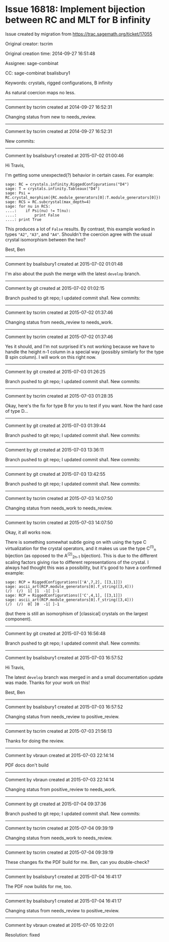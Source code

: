 # Issue 16818: Implement bijection between RC and MLT for B infinity

Issue created by migration from https://trac.sagemath.org/ticket/17055

Original creator: tscrim

Original creation time: 2014-09-27 16:51:48

Assignee: sage-combinat

CC:  sage-combinat bsalisbury1

Keywords: crystals, rigged configurations, B infinity

As natural coercion maps no less.


---

Comment by tscrim created at 2014-09-27 16:52:31

Changing status from new to needs_review.


---

Comment by tscrim created at 2014-09-27 16:52:31

New commits:


---

Comment by bsalisbury1 created at 2015-07-02 01:00:46

Hi Travis,

I'm getting some unexpected(?) behavior in certain cases.  For example:


```
sage: RC = crystals.infinity.RiggedConfigurations("D4")
sage: T = crystals.infinity.Tableaux("D4")
sage: Psi = RC.crystal_morphism({RC.module_generators[0]:T.module_generators[0]})
sage: RCS = RC.subcrystal(max_depth=4)
sage: for nu in RCS:                                   
....:    if Psi(nu) != T(nu):
....:        print False
....: print True
```


This produces a lot of `False` results.  By contrast, this example worked in types `"A2"`, `"A3"`, and `"A4"`.  Shouldn't the coercion agree with the usual crystal isomorphism between the two?

Best,
Ben


---

Comment by bsalisbury1 created at 2015-07-02 01:01:48

I'm also about the push the merge with the latest `develop` branch.


---

Comment by git created at 2015-07-02 01:02:15

Branch pushed to git repo; I updated commit sha1. New commits:


---

Comment by tscrim created at 2015-07-02 01:37:46

Changing status from needs_review to needs_work.


---

Comment by tscrim created at 2015-07-02 01:37:46

Yes it should, and I'm not surprised it's not working because we have to handle the height n-1 column in a special way (possibly similarly for the type B spin column). I will work on this right now.


---

Comment by git created at 2015-07-03 01:26:25

Branch pushed to git repo; I updated commit sha1. New commits:


---

Comment by tscrim created at 2015-07-03 01:28:35

Okay, here's the fix for type B for you to test if you want. Now the hard case of type D...


---

Comment by git created at 2015-07-03 01:39:44

Branch pushed to git repo; I updated commit sha1. New commits:


---

Comment by git created at 2015-07-03 13:36:11

Branch pushed to git repo; I updated commit sha1. New commits:


---

Comment by git created at 2015-07-03 13:42:55

Branch pushed to git repo; I updated commit sha1. New commits:


---

Comment by tscrim created at 2015-07-03 14:07:50

Changing status from needs_work to needs_review.


---

Comment by tscrim created at 2015-07-03 14:07:50

Okay, it all works now.

There is something somewhat subtle going on with using the type C virtualization for the crystal operators, and it makes us use the type C<sup>(1)</sup><sub>n</sub> bijection (as opposed to the A<sup>(2)</sup><sub>2n-1</sub> bijection). This is due to the different scaling factors giving rise to different representations of the crystal. I always had thought this was a possibility, but it's good to have a confirmed example:

```
sage: RCP = RiggedConfigurations(['A',7,2], [[3,1]])
sage: ascii_art(RCP.module_generators[0].f_string([3,4]))
(/)  (/)  1[ ]1  -1[ ]-1
sage: RCP = RiggedConfigurations(['C',4,1], [[3,1]])
sage: ascii_art(RCP.module_generators[0].f_string([3,4]))
(/)  (/)  0[ ]0  -1[ ]-1
```

(but there is still an isomorphism of [classical] crystals on the largest component).


---

Comment by git created at 2015-07-03 16:56:48

Branch pushed to git repo; I updated commit sha1. New commits:


---

Comment by bsalisbury1 created at 2015-07-03 16:57:52

Hi Travis,

The latest `develop` branch was merged in and a small documentation update was made.  Thanks for your work on this!

Best,
Ben


---

Comment by bsalisbury1 created at 2015-07-03 16:57:52

Changing status from needs_review to positive_review.


---

Comment by tscrim created at 2015-07-03 21:56:13

Thanks for doing the review.


---

Comment by vbraun created at 2015-07-03 22:14:14

PDF docs don't build


---

Comment by vbraun created at 2015-07-03 22:14:14

Changing status from positive_review to needs_work.


---

Comment by git created at 2015-07-04 09:37:36

Branch pushed to git repo; I updated commit sha1. New commits:


---

Comment by tscrim created at 2015-07-04 09:39:19

Changing status from needs_work to needs_review.


---

Comment by tscrim created at 2015-07-04 09:39:19

These changes fix the PDF build for me. Ben, can you double-check?


---

Comment by bsalisbury1 created at 2015-07-04 16:41:17

The PDF now builds for me, too.


---

Comment by bsalisbury1 created at 2015-07-04 16:41:17

Changing status from needs_review to positive_review.


---

Comment by vbraun created at 2015-07-05 10:22:01

Resolution: fixed
